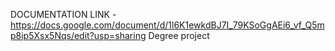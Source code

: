 DOCUMENTATION LINK - https://docs.google.com/document/d/1l6K1ewkdBJ7I_79KSoGgAEi6_vf_Q5mp8ip5Xsx5Nqs/edit?usp=sharing
Degree project
